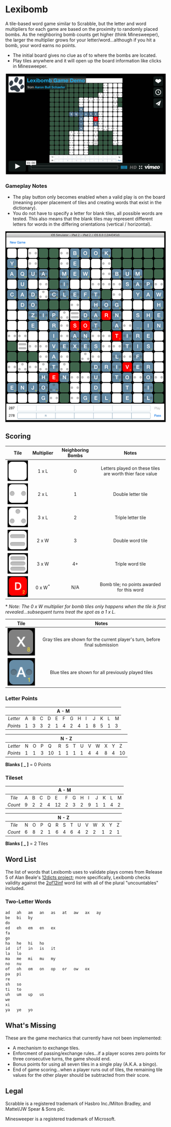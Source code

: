 Lexibomb
========

A tile-based word game similar to Scrabble, but the letter and word multipliers
for each game are based on the proximity to randomly placed bombs. As the
neighboring bomb counts get higher (think Minesweeper), the larger the
multiplier grows for your letter/word...although if you hit a bomb, your word
earns no points.

- The initial board gives no clue as of to where the bombs are located.
- Play tiles anywhere and it will open up the board information like clicks in
  Minesweeper.

[![Lexibomb Demo Video Screenshot](images/vimeo-embed-preview.png)](https://vimeo.com/elasticdog/lexibomb-demo)

### Gameplay Notes

- The play button only becomes enabled when a valid play is on the board
  (meaning proper placement of tiles and creating words that exist in the
  dictionary).
- You do not have to specify a letter for blank tiles, all possible words are
  tested. This also means that the blank tiles may represent different letters
  for words in the differing orientations (vertical / horizontal).

![Example Ending Board](images/end-game.png)

Scoring
-------

| Tile | Multiplier | Neighboring Bombs | Notes |
|:----:|:----------:|:-----------------:|:-----:|
| ![White Blank Tile](images/blank-tile.png) | 1 x L | 0 | Letters played on these tiles are worth thier face value |
| ![Double Letter Tile](images/two-dots-tile.png) | 2 x L | 1 | Double letter tile |
| ![Triple Letter Tile](images/three-dots-tile.png) | 3 x L | 2 | Triple letter tile |
| ![Double Word Tile](images/two-lines-tile.png) | 2 x W | 3 | Double word tile |
| ![Triple Word Tile](images/three-lines-tile.png) | 3 x W | 4+ | Triple word tile |
| ![Red Bomb Tile](images/bomb-tile.png) | 0 x W<sup>*</sup> | N/A | Bomb tile; no points awarded for this word |

\* _Note: The 0 x W multiplier for bomb tiles only happens when the tile is first revealed...subsequent turns treat the spot as a 1 x L._

| Tile | Notes |
|:----:|:-----:|
| ![Gray Current Play Tile](images/current-turn-tile.png) | Gray tiles are shown for the current player's turn, before final submission |
| ![Blue Previously Play Tile](images/played-tile.png) | Blue tiles are shown for all previously played tiles |

### Letter Points

<table>
<colgroup>
<col style="text-align:center;"/>
</colgroup>

<thead>
<tr>
    <th style="text-align:center;" colspan="14">A - M</th>
</tr>
</thead>

<tbody>
<tr>
    <td style="text-align:center;"><em>Letter</em></td>
    <td style="text-align:left;">A</td>
    <td style="text-align:left;">B</td>
    <td style="text-align:left;">C</td>
    <td style="text-align:left;">D</td>
    <td style="text-align:left;">E</td>
    <td style="text-align:left;">F</td>
    <td style="text-align:left;">G</td>
    <td style="text-align:left;">H</td>
    <td style="text-align:left;">I</td>
    <td style="text-align:left;">J</td>
    <td style="text-align:left;">K</td>
    <td style="text-align:left;">L</td>
    <td style="text-align:left;">M</td>
</tr>
<tr>
    <td style="text-align:center;"><em>Points</em></td>
    <td style="text-align:left;">1</td>
    <td style="text-align:left;">3</td>
    <td style="text-align:left;">3</td>
    <td style="text-align:left;">2</td>
    <td style="text-align:left;">1</td>
    <td style="text-align:left;">4</td>
    <td style="text-align:left;">2</td>
    <td style="text-align:left;">4</td>
    <td style="text-align:left;">1</td>
    <td style="text-align:left;">8</td>
    <td style="text-align:left;">5</td>
    <td style="text-align:left;">1</td>
    <td style="text-align:left;">3</td>
</tr>
</tbody>
</table>

<table>
<colgroup>
<col style="text-align:center;"/>
</colgroup>

<thead>
<tr>
    <th style="text-align:center;" colspan="14">N - Z</th>
</tr>
</thead>

<tbody>
<tr>
    <td style="text-align:center;"><em>Letter</em></td>
    <td style="text-align:left;">N</td>
    <td style="text-align:left;">O</td>
    <td style="text-align:left;">P</td>
    <td style="text-align:left;">Q</td>
    <td style="text-align:left;">R</td>
    <td style="text-align:left;">S</td>
    <td style="text-align:left;">T</td>
    <td style="text-align:left;">U</td>
    <td style="text-align:left;">V</td>
    <td style="text-align:left;">W</td>
    <td style="text-align:left;">X</td>
    <td style="text-align:left;">Y</td>
    <td style="text-align:left;">Z</td>
</tr>
<tr>
    <td style="text-align:center;"><em>Points</em></td>
    <td style="text-align:left;">1</td>
    <td style="text-align:left;">1</td>
    <td style="text-align:left;">3</td>
    <td style="text-align:left;">10</td>
    <td style="text-align:left;">1</td>
    <td style="text-align:left;">1</td>
    <td style="text-align:left;">1</td>
    <td style="text-align:left;">1</td>
    <td style="text-align:left;">4</td>
    <td style="text-align:left;">4</td>
    <td style="text-align:left;">8</td>
    <td style="text-align:left;">4</td>
    <td style="text-align:left;">10</td>
</tr>
</tbody>
</table>

**Blanks [ _ ]** = 0 Points

### Tileset

<table>
<colgroup>
<col style="text-align:center;"/>
</colgroup>

<thead>
<tr>
    <th style="text-align:center;" colspan="14">A - M</th>
</tr>
</thead>

<tbody>
<tr>
    <td style="text-align:center;"><em>Tile</em></td>
    <td style="text-align:left;">A</td>
    <td style="text-align:left;">B</td>
    <td style="text-align:left;">C</td>
    <td style="text-align:left;">D</td>
    <td style="text-align:left;">E</td>
    <td style="text-align:left;">F</td>
    <td style="text-align:left;">G</td>
    <td style="text-align:left;">H</td>
    <td style="text-align:left;">I</td>
    <td style="text-align:left;">J</td>
    <td style="text-align:left;">K</td>
    <td style="text-align:left;">L</td>
    <td style="text-align:left;">M</td>
</tr>
<tr>
    <td style="text-align:center;"><em>Count</em></td>
    <td style="text-align:left;">9</td>
    <td style="text-align:left;">2</td>
    <td style="text-align:left;">2</td>
    <td style="text-align:left;">4</td>
    <td style="text-align:left;">12</td>
    <td style="text-align:left;">2</td>
    <td style="text-align:left;">3</td>
    <td style="text-align:left;">2</td>
    <td style="text-align:left;">9</td>
    <td style="text-align:left;">1</td>
    <td style="text-align:left;">1</td>
    <td style="text-align:left;">4</td>
    <td style="text-align:left;">2</td>
</tr>
</tbody>
</table>

<table>
<colgroup>
<col style="text-align:center;"/>
</colgroup>

<thead>
<tr>
    <th style="text-align:center;" colspan="14">N - Z</th>
</tr>
</thead>

<tbody>
<tr>
    <td style="text-align:center;"><em>Tile</em></td>
    <td style="text-align:left;">N</td>
    <td style="text-align:left;">O</td>
    <td style="text-align:left;">P</td>
    <td style="text-align:left;">Q</td>
    <td style="text-align:left;">R</td>
    <td style="text-align:left;">S</td>
    <td style="text-align:left;">T</td>
    <td style="text-align:left;">U</td>
    <td style="text-align:left;">V</td>
    <td style="text-align:left;">W</td>
    <td style="text-align:left;">X</td>
    <td style="text-align:left;">Y</td>
    <td style="text-align:left;">Z</td>
</tr>
<tr>
    <td style="text-align:center;"><em>Count</em></td>
    <td style="text-align:left;">6</td>
    <td style="text-align:left;">8</td>
    <td style="text-align:left;">2</td>
    <td style="text-align:left;">1</td>
    <td style="text-align:left;">6</td>
    <td style="text-align:left;">4</td>
    <td style="text-align:left;">6</td>
    <td style="text-align:left;">4</td>
    <td style="text-align:left;">2</td>
    <td style="text-align:left;">2</td>
    <td style="text-align:left;">1</td>
    <td style="text-align:left;">2</td>
    <td style="text-align:left;">1</td>
</tr>
</tbody>
</table>

**Blanks [ _ ]** = 2 Tiles

Word List
---------

The list of words that Lexibomb uses to validate plays comes from Release
5 of Alan Beale's [12dicts project][]; more specifically, Lexibomb checks
validity against the [2of12inf][] word list with all of the plural
"uncountables" included.

[12dicts project]: http://wordlist.aspell.net/12dicts/
[2of12inf]: http://wordlist.aspell.net/12dicts-readme/#2of12inf

### Two-Letter Words

```
ad   ah   am   an   as   at   aw   ax   ay
be   bi   by
do
ed   eh   em   en   ex
fa
go
ha   he   hi   ho
id   if   in   is   it
la   lo
ma   me   mi   mu   my
no   nu
of   oh   om   on   op   or   ow   ox
pa   pi
re
sh   so
ti   to
uh   um   up   us
we
xi
ya   ye   yo
```

What's Missing
--------------

These are the game mechanics that currently have not been implemented:

- A mechanism to exchange tiles.
- Enforcment of passing/exchange rules...if a player scores zero points for
  three consecutive turns, the game should end.
- Bonus points for using all seven tiles in a single play (A.K.A. a bingo).
- End of game scoring...when a player runs out of tiles, the remaining tile
  values for the other player should be subtracted from their score.

Legal
-----

Scrabble is a registered trademark of Hasbro Inc./Milton Bradley, and Mattel/JW Spear & Sons plc.

Minesweeper is a registered trademark of Microsoft.
